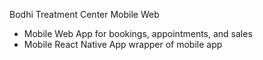 Bodhi Treatment Center Mobile Web

* Mobile Web App for bookings, appointments, and sales
* Mobile React Native App wrapper of mobile app
